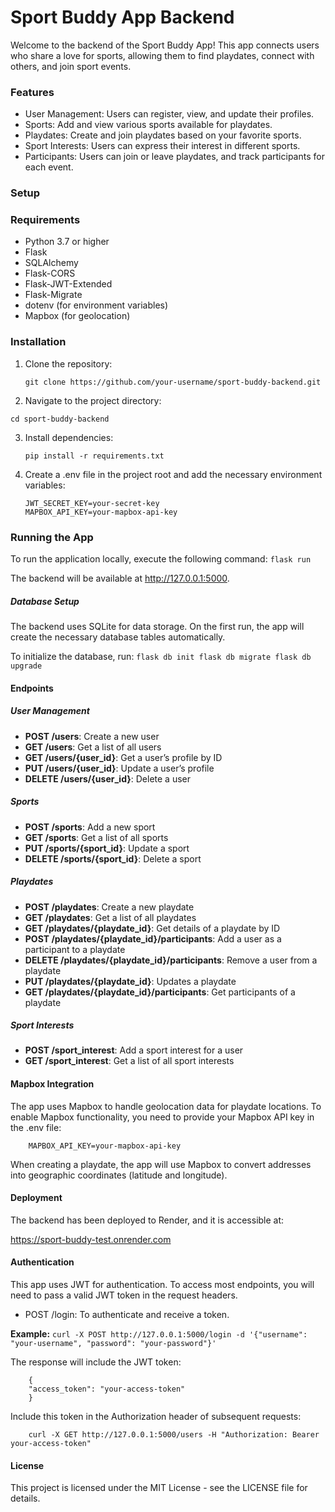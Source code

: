 # **Sport Buddy App Backend**

Welcome to the backend of the Sport Buddy App! This app connects users who share a love for sports, allowing them to find playdates, connect with others, and join sport events.

### **Features**

- User Management: Users can register, view, and update their profiles. 
- Sports: Add and view various sports available for playdates.
- Playdates: Create and join playdates based on your favorite sports. 
- Sport Interests: Users can express their interest in different sports. 
- Participants: Users can join or leave playdates, and track participants for each event.

### **Setup**

### **Requirements**

- Python 3.7 or higher 
- Flask 
- SQLAlchemy 
- Flask-CORS 
- Flask-JWT-Extended 
- Flask-Migrate 
- dotenv (for environment variables)
- Mapbox (for geolocation)

### Installation

1. Clone the repository:
    ```
    git clone https://github.com/your-username/sport-buddy-backend.git
    ```

2. 	Navigate to the project directory:
   ```
   cd sport-buddy-backend
   ```

3. Install dependencies:
   ```
   pip install -r requirements.txt
   ```
   
4. Create a .env file in the project root and add the necessary environment variables:
   ```
   JWT_SECRET_KEY=your-secret-key
   MAPBOX_API_KEY=your-mapbox-api-key
   ```

### **Running the App**

To run the application locally, execute the following command:
    ```
    flask run
    ```

The backend will be available at http://127.0.0.1:5000.

##### **Database Setup**

The backend uses SQLite for data storage. On the first run, the app will create the necessary database tables automatically.

To initialize the database, run:
    ```
    flask db init
    flask db migrate
    flask db upgrade
    ```

#### **Endpoints**

##### User Management

- **POST /users**: Create a new user 
- **GET /users**: Get a list of all users 
- **GET /users/{user_id}**: Get a user’s profile by ID 
- **PUT /users/{user_id}**: Update a user’s profile 
- **DELETE /users/{user_id}**: Delete a user

##### **Sports**

- **POST /sports**: Add a new sport 
- **GET /sports**: Get a list of all sports
- **PUT /sports/{sport_id}**: Update a sport
- **DELETE /sports/{sport_id}**: Delete a sport

##### **Playdates**

- **POST /playdates**: Create a new playdate 
- **GET /playdates**: Get a list of all playdates 
- **GET /playdates/{playdate_id}**: Get details of a playdate by ID 
- **POST /playdates/{playdate_id}/participants**: Add a user as a participant to a playdate 
- **DELETE /playdates/{playdate_id}/participants**: Remove a user from a playdate 
- **PUT /playdates/{playdate_id}**: Updates a playdate
- **GET /playdates/{playdate_id}/participants**: Get participants of a playdate

##### **Sport Interests**

- **POST /sport_interest**: Add a sport interest for a user 
- **GET /sport_interest**: Get a list of all sport interests

#### **Mapbox Integration**

The app uses Mapbox to handle geolocation data for playdate locations. To enable Mapbox functionality, you need to provide your Mapbox API key in the .env file:
```
    MAPBOX_API_KEY=your-mapbox-api-key
```

When creating a playdate, the app will use Mapbox to convert addresses into geographic coordinates (latitude and longitude).

#### **Deployment**

The backend has been deployed to Render, and it is accessible at:

https://sport-buddy-test.onrender.com

#### **Authentication**

This app uses JWT for authentication. To access most endpoints, you will need to pass a valid JWT token in the request headers.
- POST /login: To authenticate and receive a token.

**Example:**
    ```
    curl -X POST http://127.0.0.1:5000/login -d '{"username": "your-username", "password": "your-password"}'
    ```

The response will include the JWT token:
```
    {
    "access_token": "your-access-token"
    }
```

Include this token in the Authorization header of subsequent requests:
```
    curl -X GET http://127.0.0.1:5000/users -H "Authorization: Bearer your-access-token"
```

#### **License**

This project is licensed under the MIT License - see the LICENSE file for details.